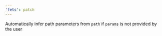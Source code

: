 ```yaml
---
'fets': patch
---
```


Automatically infer path parameters from `path` if `params` is not provided by the user
